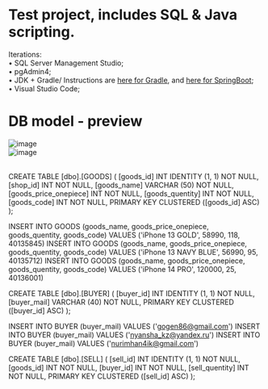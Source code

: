 # Test project, includes SQL & Java scripting.
 Iterations:<br>
• SQL Server Management Studio;<br>
• pgAdmin4;<br>
• JDK + Gradle/ Instructions are [here for Gradle](https://ru.hexlet.io/courses/java-setup-environment/lessons/gradle-init/theory_unit), and [here for SpringBoot](https://russianblogs.com/article/5265957011/);<br>
• Visual Studio Code;<br>
# DB model - preview
![image](https://user-images.githubusercontent.com/92596074/194775088-01388766-7036-4507-a503-ec1f24632f67.png)<br>
![image](https://user-images.githubusercontent.com/92596074/194775117-65974e66-50ca-42bc-9447-d1b4d197ecc0.png)<br>



<br>
CREATE TABLE [dbo].[GOODS] (
    [goods_id]             INT          IDENTITY (1, 1) NOT NULL,
    [shop_id]              INT			NOT NULL, 
    [goods_name]           VARCHAR (50) NOT NULL,
    [goods_price_onepiece] INT          NOT NULL,
    [goods_quentity]       INT          NOT NULL,
    [goods_code]           INT          NOT NULL,
    PRIMARY KEY CLUSTERED ([goods_id] ASC)
);

INSERT INTO GOODS (goods_name, goods_price_onepiece, goods_quentity, goods_code) VALUES ('iPhone 13 GOLD', 58990, 118, 40135845)
INSERT INTO GOODS (goods_name, goods_price_onepiece, goods_quentity, goods_code) VALUES ('iPhone 13 NAVY BLUE', 56990, 95, 40135712)
INSERT INTO GOODS (goods_name, goods_price_onepiece, goods_quentity, goods_code) VALUES ('iPhone 14 PRO', 120000, 25, 40136001)


CREATE TABLE [dbo].[BUYER] (
    [buyer_id]         INT          IDENTITY (1, 1) NOT NULL,
    [buyer_mail] VARCHAR (40) NOT NULL,
    PRIMARY KEY CLUSTERED ([buyer_id] ASC)
);

INSERT INTO BUYER (buyer_mail) VALUES ('gogen86@gmail.com')
INSERT INTO BUYER (buyer_mail) VALUES ('nyansha_kz@yandex.ru')
INSERT INTO BUYER (buyer_mail) VALUES ('nurimhan4ik@gmail.com')


CREATE TABLE [dbo].[SELL] (
    [sell_id]            INT IDENTITY (1, 1) NOT NULL,
	[goods_id]	         INT			NOT NULL, 
	[buyer_id]	         INT			NOT NULL, 
    [sell_quentity] INT NOT NULL,
    PRIMARY KEY CLUSTERED ([sell_id] ASC)
);

